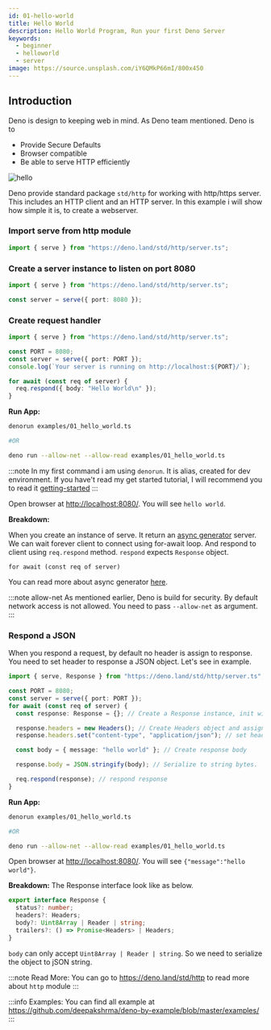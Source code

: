 ```yaml
---
id: 01-hello-world
title: Hello World
description: Hello World Program, Run your first Deno Server
keywords:
  - beginner
  - helloworld
  - server
image: https://source.unsplash.com/iY6QMkP66mI/800x450
---
```


## Introduction

Deno is design to keeping web in mind. As Deno team mentioned. Deno is to

- Provide Secure Defaults
- Browser compatible
- Be able to serve HTTP efficiently

![hello](https://source.unsplash.com/iY6QMkP66mI/800x450)

Deno provide standard package `std/http` for working with http/https server. This includes an HTTP client and an HTTP server. In this example i will show how simple it is, to create a webserver.

### Import serve from http module

```typescript
import { serve } from "https://deno.land/std/http/server.ts";
```

### Create a server instance to listen on port 8080

```typescript {3}
import { serve } from "https://deno.land/std/http/server.ts";

const server = serve({ port: 8080 });
```

### Create request handler

```typescript title="examples/01_hello_world.ts" {7-9}
import { serve } from "https://deno.land/std/http/server.ts";

const PORT = 8080;
const server = serve({ port: PORT });
console.log(`Your server is running on http://localhost:${PORT}/`);

for await (const req of server) {
  req.respond({ body: "Hello World\n" });
}
```

**Run App:**

```bash
denorun examples/01_hello_world.ts

#OR

deno run --allow-net --allow-read examples/01_hello_world.ts
```

:::note
In my first command i am using `denorun`. It is alias, created for dev environment. If you have't read my get started tutorial, I will recommend you to read it [getting-started](/deno-by-example/getting-started)
:::

Open browser at [http://localhost:8080/](http://localhost:8080/). You will see `hello world`.

**Breakdown:**

When you create an instance of serve. It return an [async generator](https://davidwalsh.name/async-generators) server. We can wait forever client to connect using for-await loop. And respond to client using `req.respond` method. `respond` expects `Response` object.

`for await (const req of server)`

You can read more about async generator [here](https://javascript.info/async-iterators-generators).

:::note allow-net
As mentioned earlier, Deno is build for security. By default network access is not allowed. You need to pass `--allow-net` as argument.
:::

### Respond a JSON

When you respond a request, by default no header is assign to response. You need to set header to response a JSON object. Let's see in example.

```typescript title="examples/01_hello_world.ts" {6,8-9,11,13,15}
import { serve, Response } from "https://deno.land/std/http/server.ts";

const PORT = 8080;
const server = serve({ port: PORT });
for await (const req of server) {
  const response: Response = {}; // Create a Response instance, init with {}

  response.headers = new Headers(); // Create Headers object and assign to response
  response.headers.set("content-type", "application/json"); // set header as json

  const body = { message: "hello world" }; // Create response body

  response.body = JSON.stringify(body); // Serialize to string bytes.

  req.respond(response); // respond response
}
```

**Run App:**

```bash
denorun examples/01_hello_world.ts

#OR

deno run --allow-net --allow-read examples/01_hello_world.ts
```

Open browser at [http://localhost:8080/](http://localhost:8080/). You will see `{"message":"hello world"}`.

**Breakdown:**
The Response interface look like as below.

```typescript
export interface Response {
  status?: number;
  headers?: Headers;
  body?: Uint8Array | Reader | string;
  trailers?: () => Promise<Headers> | Headers;
}
```

`body` can only accept `Uint8Array | Reader | string`. So we need to serialize the object to jSON string.

:::note Read More:
You can go to https://deno.land/std/http to read more about `http` module
:::

:::info Examples:
You can find all example at https://github.com/deepakshrma/deno-by-example/blob/master/examples/
:::
